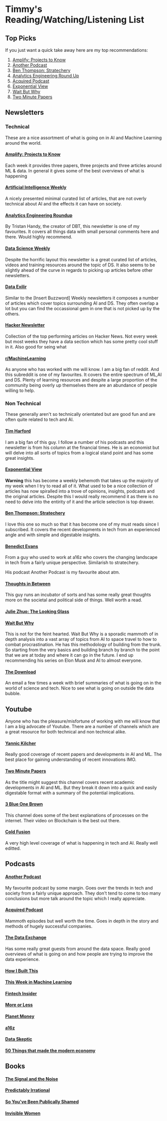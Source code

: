 # Timmy's Reading/Watching/Listening List

## Top Picks
If you just want a quick take away here are my top recommendations:
1. [Amplify: Projects to Know](https://projectstoknow.amplifypartners.com/ml-and-data)
1. [Another Podcast](https://podcasts.apple.com/us/podcast/another-podcast/id1535359773)
1. [Ben Thompson: Stratechery](https://stratechery.com/)
1. [Analytics Engineering Round Up](http://roundup.fishtownanalytics.com/)
1. [Acquired Podcast](https://open.spotify.com/show/7Fj0XEuUQLUqoMZQdsLXqp?si=0bdc04cbdd7c4ee1)
1. [Exponential View](http://www.exponentialview.co/)
1. [Wait But Why](https://waitbutwhy.com/)
1. [Two Minute Papers](https://www.youtube.com/user/keeroyz)

## Newsletters

### Technical
These are a nice assortment of what is going on in AI and Machine Learning around the world. 

#### [Amplify: Projects to Know](https://projectstoknow.amplifypartners.com/ml-and-data)
Each week it provides three papers, three projects and three articles around ML & data. In general it gives some of the best overviews of what is happening 

#### [Artificial Intelligence Weekly](http://aiweekly.co)
A nicely presented minimal curated list of articles, that are not overly technical about AI and the effects it can have on society.

#### [Analytics Engineering Roundup](http://roundup.fishtownanalytics.com/)
By Tristan Handy, the creator of DBT, this newsletter is one of my favourites. It covers all things data with small personal comments here and there. Would highly recommend.

#### [Data Science Weekly](https://us3.campaign-archive.com/home/?u=71a2b2a38789d4d25b738462f&id=b63d6b814f)
Despite the horrific layout this newsletter is a great curated list of articles, videos and training resources around the topic of DS. It also seems to be slightly ahead of the curve in regards to picking up articles before other newsletters.

#### [Data Exilir](https://dataelixir.com/)
Similar to the [Insert Buzzword] Weekly newsletters it composes a number of articles which cover topics surrounding AI and DS. They often overlap a lot but you can find the occassional gem in one that is not picked up by the others.

#### [Hacker Newsletter](https://www.hackernewsletter.com/)
Collection of the top performing articles on Hacker News. Not every week but most weeks they have a data section which has some pretty cool stuff in it. Also good for seing what 

#### [r/MachineLearning](https://www.reddit.com/r/machinelearning)
As anyone who has worked with me will know. I am a big fan of reddit. And this subreddit is one of my favourites. It covers the entire spectrum of ML,AI and DS. Plenty of learning resources and despite a large proportion of the community being overly up themselves there are an abundance of people willing to help.

### Non Technical
These generally aren't so technically orientated but are good fun and are often quite related to tech and AI.

#### [Tim Harford](http://timharford.com/)
I am a big fan of this guy. I follow a number of his podcasts and this newsletter is from his column at the financial times. He is an economist but will delve into all sorts of topics from a logical stand point and has some great insights.

#### [Exponential View](http://www.exponentialview.co/)
__Warning__ this has become a weekly behemoth that takes up the majority of my week when I try to read all of it. What used to be a nice collection of articles has now spiralled into a trove of opinions, insights, podcasts and the original articles. Despite this I would really recommend it as there is no need to delve into the entirity of it and the article selection is top drawer.

#### [Ben Thompson: Stratechery](https://stratechery.com/)
I love this one so much so that it has become one of my must reads since I subscribed. It covers the recent developments in tech from an experienced angle and with simple and digestable insights.

#### [Benedict Evans](https://www.ben-evans.com/newsletter)
From a guy who used to work at a16z who covers the changing landscape in tech from a fairly unique perspective. Similarish to stratechery.

His podcast Another Podcast is my favourite about atm.

#### [Thoughts in Between](https://podcasts.apple.com/us/podcast/thoughts-in-between-exploring-how-technology-collides/id1547838601)
This guy runs an incubator of sorts and has some really great thoughts more on the societal and political side of things. Well worth a read.

#### [Julie Zhuo: The Looking Glass](http://juliezhuo.com/design/mailinglist.html)

#### [Wait But Why](https://waitbutwhy.com/)
This is not for the feint hearted. Wait But Why is a sporadic mammoth of in depth analysis into a vast array of topics from AI to space travel to how to combat procrastination. He has this methodology of building from the trunk. So starting from the very basics and building branch by branch to the point that we are at today and where it can go in the future. I end up recommending his series on Elon Musk and AI to almost everyone. 

#### [The Download](https://www.technologyreview.com/collection/the-download/)
An email a few times a week with brief summaries of what is going on in the world of science and tech. Nice to see what is going on outside the data bubble.

## Youtube
Anyone who has the pleasure/misfortune of working with me will know that I am a big advocate of Youtube. There are a number of channels which are a great resource for both technical and non technical alike.

#### [Yannic Kilcher](https://www.youtube.com/c/yannickilcher)
Really good coverage of recent papers and developments in AI and ML. The best place for gaining understanding of recent innovations IMO.

#### [Two Minute Papers](https://www.youtube.com/user/keeroyz)
As the title might suggest this channel covers recent academic developments in AI and ML. But they break it down into a quick and easily digestable format with a summary of the potential implications.

#### [3 Blue One Brown](https://www.youtube.com/channel/UCYO_jab_esuFRV4b17AJtAw)
This channel does some of the best explanations of processes on the internet. Their video on Blockchain is the best out there.

#### [Cold Fusion](https://www.youtube.com/user/coldfustion)
A very high level coverage of what is happening in tech and AI. Really well editted.

## Podcasts

#### [Another Podcast](https://podcasts.apple.com/us/podcast/another-podcast/id1535359773)
My favourite podcast by some margin. Goes over the trends in tech and society from a fairly unique approach. They don't tend to come to too many conclusions but more talk around the topic which I really appreciate.

#### [Acquired Podcast](https://open.spotify.com/show/7Fj0XEuUQLUqoMZQdsLXqp?si=0bdc04cbdd7c4ee1)
Mammoth episodes but well worth the time. Goes in depth in the story and methods of hugely successful companies.

#### [The Data Exchange](https://open.spotify.com/show/65oFWYoomwT8mLcdGkUGd0?si=d3b4b237c8d44073)
Has some really great guests from around the data space. Really good overviews of what is going on and how people are trying to improve the data experience.

#### [How I Built This](https://www.npr.org/podcasts/510313/how-i-built-this)
#### [This Week in Machine Learning](https://twimlai.com)
#### [Fintech Insider](https://11fs.com/insights/fintech-insider/)
#### [More or Less](https://www.bbc.co.uk/programmes/p02nrss1/episodes/downloads)
#### [Planet Money](https://www.npr.org/podcasts/510289/planet-money)
#### [a16z](https://overcast.fm/+BlzH6ELFk?utm_campaign=Machine%2BLearning%2BWeekly&utm_medium=email&utm_source=Machine_Learning_Weekly_24)
#### [Data Skeptic](https://dataskeptic.com/podcast)
#### [50 Things that made the modern economy](https://www.bbc.co.uk/programmes/p04b1g3c/episodes/downloads)

## Books
#### [The Signal and the Noise](https://www.goodreads.com/book/show/13588394-the-signal-and-the-noise)
#### [Predictably Irrational](https://www.goodreads.com/book/show/1713426.Predictably_Irrational)
#### [So You've Been Publically Shamed](goodreads.com/book/show/22571552-so-you-ve-been-publicly-shamed)
#### [Invisible Women](https://www.goodreads.com/book/show/41104077-invisible-women)